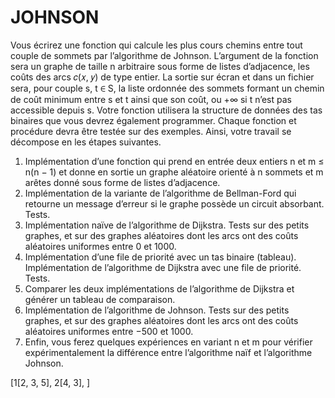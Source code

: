 # JOHNSON
Vous écrirez une fonction qui calcule les plus cours chemins entre tout couple de sommets par l’algorithme de Johnson. L’argument de la fonction sera un graphe de taille n arbitraire sous forme de listes d’adjacence, les coûts des arcs 𝑐(𝑥, 𝑦) de type entier. La sortie sur écran et dans un fichier sera, pour couple s, t ∈ S, la liste ordonnée des sommets formant un chemin de coût minimum entre s et t ainsi que son coût, ou +∞ si t n’est pas accessible depuis s. Votre fonction utilisera la structure de données des tas binaires que vous devrez également programmer. Chaque fonction et procédure devra être testée sur des exemples. Ainsi, votre travail se décompose en les étapes suivantes.
1) Implémentation d’une fonction qui prend en entrée deux entiers n et m ≤ n(n − 1) et donne en sortie un graphe aléatoire orienté à n sommets et m arêtes donné sous forme de listes d’adjacence.
2) Implémentation de la variante de l’algorithme de Bellman-Ford qui retourne un message d’erreur si le graphe possède un circuit absorbant. Tests.
3) Implémentation naïve de l’algorithme de Dijkstra. Tests sur des petits graphes, et sur des graphes aléatoires dont les arcs ont des coûts aléatoires uniformes entre 0 et 1000.
4) Implémentation d’une file de priorité avec un tas binaire (tableau). Implémentation de l’algorithme de Dijkstra avec une file de priorité. Tests.
5) Comparer les deux implémentations de l’algorithme de Dijkstra et générer un tableau de comparaison.
6) Implémentation de l’algorithme de Johnson. Tests sur des petits graphes, et sur des graphes aléatoires dont les arcs ont des coûts aléatoires uniformes entre −500 et 1000.
7) Enfin, vous ferez quelques expériences en variant n et m pour vérifier expérimentalement la différence entre l’algorithme naïf et l’algorithme Johnson.

[1[2, 3, 5], 2[4, 3], ]